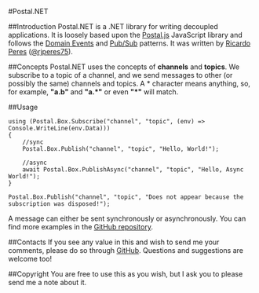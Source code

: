 ﻿#Postal.NET

##Introduction
Postal.NET is a .NET library for writing decoupled applications. It is loosely based upon the [Postal.js](https://github.com/postaljs) JavaScript library and follows the [Domain Events](http://martinfowler.com/eaaDev/DomainEvent.html) and [Pub/Sub](https://en.wikipedia.org/wiki/Publish%E2%80%93subscribe_pattern) patterns.
It was written by [Ricardo Peres](https://github.com/rjperes) ([@rjperes75](https://twitter.com/rjperes75)).

##Concepts
Postal.NET uses the concepts of **channels** and **topics**. We subscribe to a topic of a channel, and we send messages to other (or possibly the same) channels and topics. A * character means anything, so, for example, **"a.b"** and **"a.\*"** or even **"\*"** will match.

##Usage

    using (Postal.Box.Subscribe("channel", "topic", (env) => Console.WriteLine(env.Data)))
    {
        //sync
        Postal.Box.Publish("channel", "topic", "Hello, World!");

        //async
        await Postal.Box.PublishAsync("channel", "topic", "Hello, Async World!");
    }

    Postal.Box.Publish("channel", "topic", "Does not appear because the subscription was disposed!");

A message can either be sent synchronously or asynchronously.
You can find more examples in the [GitHub repository](https://github.com/rjperes/Postal.NET).

##Contacts
If you see any value in this and wish to send me your comments, please do so through [GitHub](https://github.com/rjperes/Postal.NET). Questions and suggestions are welcome too!

##Copyright
You are free to use this as you wish, but I ask you to please send me a note about it.